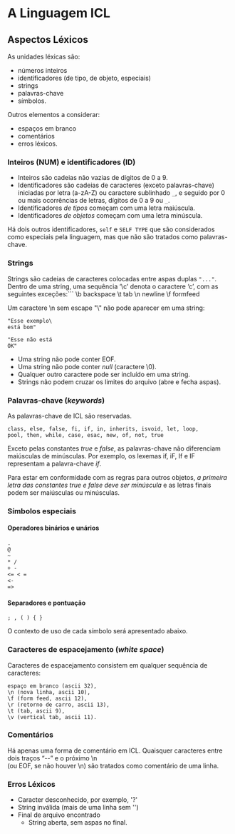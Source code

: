 # A Linguagem ICL

## Aspectos Léxicos

As unidades léxicas são:
- números inteiros
- identificadores (de tipo, de objeto, especiais)
- strings
- palavras-chave
- símbolos.

Outros elementos a considerar:
- espaços em branco
- comentários
- erros léxicos.

### Inteiros (NUM) e identificadores (ID)

- Inteiros são cadeias não vazias de dígitos de 0 a 9.
- Identificadores são cadeias de caracteres (exceto palavras-chave) 
iniciadas por letra (a-zA-Z) ou caractere sublinhado ```_```, e seguido por 
0 ou mais ocorrências de  letras, dígitos de 0 a 9 ou ```_```.
- Identificadores _de tipos_ começam com uma letra maiúscula.
- Identificadores _de objetos_ começam com uma letra minúscula.

Há dois outros identificadores, ```self``` e ```SELF TYPE``` 
que são considerados como especiais pela linguagem, 
mas que não são tratados como palavras-chave. 

### Strings

Strings são cadeias de caracteres colocadas entre aspas duplas ```"..."```.
Dentro de uma string, uma sequência ‘\c’ denota o caractere ‘c’, com as seguintes exceções:```
\b backspace 
\t tab
\n newline 
\f formfeed

Um caractere \n sem escape "\\" não pode aparecer em uma string:
```
"Esse exemplo\
está bom"
```
```
"Esse não está
OK"
```

- Uma string não pode conter EOF.
- Uma string não pode conter _null_ (caractere \0).
- Qualquer outro caractere pode ser incluído em uma string. 
- Strings não podem cruzar os limites do arquivo (abre e fecha aspas).

### Palavras-chave (_keywords_)

As palavras-chave de ICL são reservadas.

```
class, else, false, fi, if, in, inherits, isvoid, let, loop, 
pool, then, while, case, esac, new, of, not, true
``` 

Exceto pelas constantes *true* e *false*, 
as palavras-chave não diferenciam maiúsculas de minúsculas. 
Por exemplo, os lexemas if, iF, If e IF representam a palavra-chave _if_.

Para estar em conformidade com as regras para outros objetos, 
_a primeira letra das constantes true e false deve ser minúscula_ e
as letras finais podem ser maiúsculas ou minúsculas.

### Símbolos especiais

#### Operadores binários e unários

```
.
@
~ 
* / 
+ -
<= < = 
<-
=>
```

#### Separadores e pontuação
```
; , ( ) { } 
``` 

O contexto de uso de cada símbolo será apresentado abaixo.

### Caracteres de espacejamento (_white space_) 

Caracteres de espacejamento
consistem em qualquer sequência de caracteres: 

```
espaço em branco (ascii 32), 
\n (nova linha, ascii 10), 
\f (form feed, ascii 12), 
\r (retorno de carro, ascii 13), 
\t (tab, ascii 9), 
\v (vertical tab, ascii 11).
```
###  Comentários

Há apenas uma forma de comentário em ICL. 
Quaisquer caracteres entre dois traços “--” e o próximo \n  
(ou EOF, se não houver \n) são tratados como comentário de uma linha.

### Erros Léxicos

+ Caracter desconhecido, por exemplo, '?'
+ String inválida (mais de uma linha sem '\')
+ Final de arquivo encontrado
   - String aberta, sem aspas no final.
